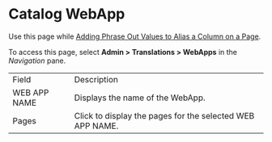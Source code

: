 # Catalog WebApp

<div class="use">

Use this page while [Adding Phrase Out Values to Alias a Column on a
Page](../Use_Cases/Add_Phrase_Out_Values_to_Alias_a_Column_on_a_Page.htm).

</div>

To access this page, select **Admin \> Translations \> WebApps** in the
*Navigation*
pane.

|              |                                                           |
| ------------ | --------------------------------------------------------- |
| Field        | Description                                               |
| WEB APP NAME | Displays the name of the WebApp.                          |
| Pages        | Click to display the pages for the selected WEB APP NAME. |
